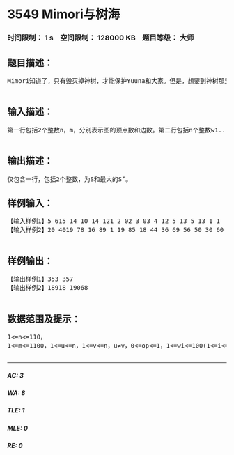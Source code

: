# 3549 Mimori与树海   
### 时间限制： 1 s&nbsp;&nbsp;&nbsp;&nbsp;空间限制： 128000 KB&nbsp;&nbsp;&nbsp;&nbsp;题目等级： 大师  
## 题目描述：  

<pre>
Mimori知道了，只有毁灭掉神树，才能保护Yuuna和大家。但是，想要到神树那里需要穿越树海，树海非常危险，需要携带一定量的精灵才能通过。她把树海抽象为一张有n个点和m条边的无向连通图，无重边和自环(三无图)，结点编号为1~n，结点之间有双向道路连接。每个结点有一个精灵需求数，u结点的精灵需求数记作w[u]。通过这些边要支付一定数量的精灵！费用规定如下：①若是普通道路(记作类别0)，她需要支付1只精灵。②若是特殊道路(记作类别1)，她需要支付自己当前携带的精灵数的1/20，若不满20只则按20只计算。(例如、若她身上此时有10只精灵，则需要支付1只；若有69只精灵，则需要支付4只。)她定义了一个整数S，令S等于每对结点之间的最优路径长度之和。我们用d(u,v)表示u,v之间的最优路径长度，d(u,v)被定义为从u沿路径到达v，且身上至少还有w[v]只精灵的前提下，初始携带的的最少精灵数(注意!仅仅在边上要支付精灵,在结点处不支付,但是你需要满足终点的精灵需求数)。(例如、结点数等于3时，S=d(1,1)+d(1,2)+d(1,3)+d(2,1)+d(2,2)+d(2,3)+d(3,1)+d(3,2)+d(3,3))那么问题来了，她想删除一条边后使得新的S值S’最大。当然，你必须保证删除后图仍然连通才行。  

</pre>
  
  
## 输入描述：  

<pre>
第一行包括2个整数n，m，分别表示图的顶点数和边数。第二行包括n个整数w1...wn，表示n个结点的精灵需求数。接下来m行，每行包括三个整数u，v，op，代表一条连接u、v的无向边，其类别为op(参见题目描述)。保证图连通，且无重边和自环。  

</pre>
  
  
## 输出描述：  

<pre>
仅包含一行，包括2个整数，为S和最大的S’。
</pre>
  
  
## 样例输入：  

<pre>
【输入样例1】5 615 14 10 14 121 2 02 3 03 4 12 5 13 5 13 1 1  
【输入样例2】20 4019 78 16 89 1 19 85 18 44 36 69 56 50 30 60 100 31 70 8 131 2 11 3 02 4 14 5 04 6 01 7 03 8 08 9 17 10 12 11 15 12 03 13 010 14 02 15 14 16 03 17 08 18 011 19 112 20 015 8 110 9 12 13 013 4 014 15 17 14 015 18 13 19 16 9 111 7 020 14 15 7 016 10 112 19 119 14 18 11 015 20 016 17 019 7 05 19 08 5 0  

</pre>
  
  
## 样例输出：  

<pre>
【输出样例1】353 357  
【输出样例2】18918 19068  

</pre>
  
  
## 数据范围及提示：  

<pre>
1<=n<=110，  
1<=m<=1100，1<=u<=n，1<=v<=n，u≠v，0<=op<=1，1<=wi<=100(1<=i<=n)，保证图连通，且无重边和自环。特殊数据：测试点 n m 备注0 <=5 <=8 op=01 <=5 <=8 op=02 <=70 <=140 op=03 <=70 <=140 op=04 <=70 <=1405 <=70 <=1406 <=110 <=11007 <=110 <=11008 <=110 <=11009 <=110 <=1100  

</pre>
  
  
***  

##### AC: 3  
##### WA: 8  
##### TLE: 1  
##### MLE: 0  
##### RE: 0  
